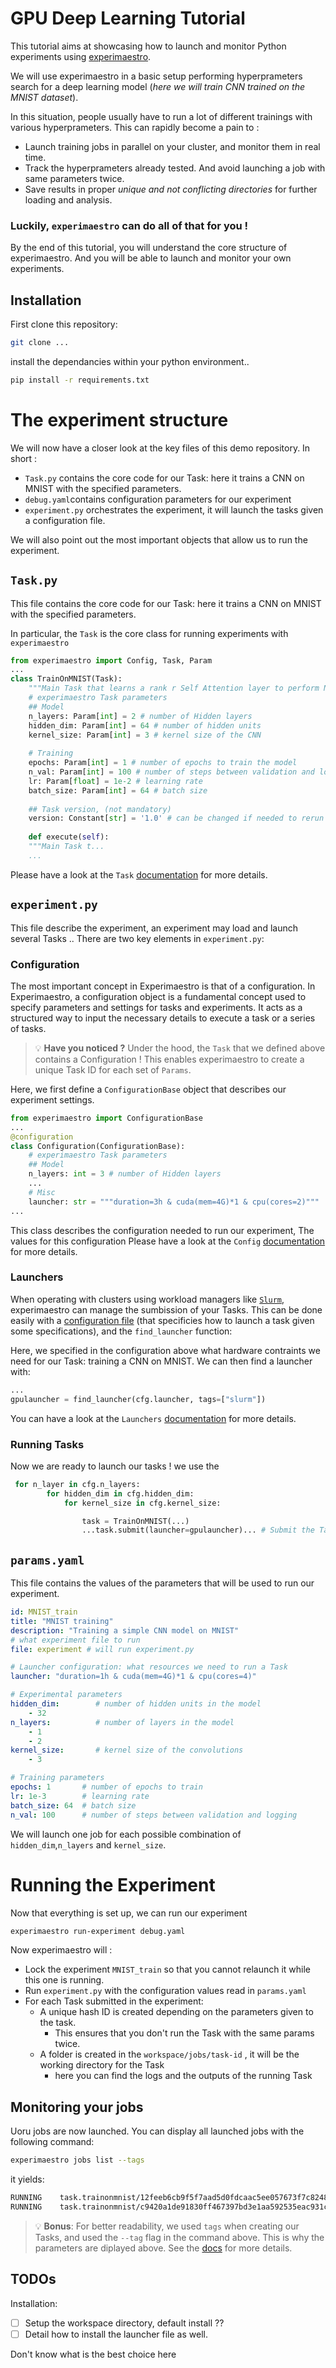 # GPU Deep Learning Tutorial
This tutorial aims at showcasing how to launch and monitor Python experiments using [experimaestro](https://github.com/experimaestro/experimaestro-python). 

We will use experimaestro in a basic setup performing hyperprameters search for a deep learning model (_here we will train CNN trained on the MNIST dataset_). 

In this situation, people usually have to run a lot of different trainings with various hyperprameters. This can rapidly become a pain to :
- Launch training jobs in parallel on your cluster, and monitor them in real time.
- Track the hyperprameters already tested. And avoid launching a job with same parameters twice.
- Save results in proper _unique and not conflicting directories_ for further loading and analysis.

### Luckily, `experimaestro` can do all of that for you !

By the end of this tutorial, you will understand the core structure of experimaestro. And you will be able to launch and monitor your own experiments.

## Installation
First clone this repository:
```bash
git clone ...
```
 install the dependancies within your python environment..
```bash
pip install -r requirements.txt
```


# The experiment structure

We will now have a closer look at the key files of this demo repository. In short :
- `Task.py` contains the core code for our Task: here it trains a CNN on MNIST with the specified parameters.
- `debug.yaml`contains configuration parameters for our experiment
- `experiment.py` orchestrates the experiment, it will launch the tasks given a configuration file.

We will also point out the most important objects that allow us to run the experiment.

## `Task.py`
This file contains the core code for our Task: here it trains a CNN on MNIST with the specified parameters.

In particular, the `Task`  is the core class for running experiments with `experimaestro`
```python
from experimaestro import Config, Task, Param
...
class TrainOnMNIST(Task):
	"""Main Task that learns a rank r Self Attention layer to perform NER from LLM representations"""
	# experimaestro Task parameters
	## Model
	n_layers: Param[int] = 2 # number of Hidden layers
	hidden_dim: Param[int] = 64 # number of hidden units
	kernel_size: Param[int] = 3 # kernel size of the CNN
	  
	# Training
	epochs: Param[int] = 1 # number of epochs to train the model
	n_val: Param[int] = 100 # number of steps between validation and logging
	lr: Param[float] = 1e-2 # learning rate
	batch_size: Param[int] = 64 # batch size
	  
	## Task version, (not mandatory)
	version: Constant[str] = '1.0' # can be changed if needed to rerun the task with same parameters
	  
	def execute(self):
	"""Main Task t...
	...
```
Please have a look at the `Task` [documentation](https://experimaestro-python.readthedocs.io/en/latest/experiments/task/) for more details.

## `experiment.py`
This file describe the experiment, an experiment may load and launch several Tasks ..
There are two key elements in `experiment.py`:

### Configuration 
The most important concept in Experimaestro is that of a configuration. 
In Experimaestro, a configuration object is a fundamental concept used to specify parameters and settings for tasks and experiments. 
It acts as a structured way to input the necessary details to execute a task or a series of tasks.

> 💡 **Have you noticed ?**
> Under the hood, the `Task` that we defined above contains a Configuration ! This enables experimaestro to create a unique Task ID for each set of `Params`.

Here, we first define a `ConfigurationBase` object that describes our experiment settings.
```python
from experimaestro import ConfigurationBase
...
@configuration
class Configuration(ConfigurationBase):
	# experimaestro Task parameters
	## Model
	n_layers: int = 3 # number of Hidden layers
	...
	# Misc
	launcher: str = """duration=3h & cuda(mem=4G)*1 & cpu(cores=2)"""
...
```
This class describes the configuration needed to run our experiment, The values for this configuration 
Please have a look at the `Config` [documentation](https://experimaestro-python.readthedocs.io/en/latest/experiments/config/) for more details.

### Launchers
When operating with clusters using workload managers like [`Slurm`](https://slurm.schedmd.com/quickstart.html), experimaestro can manage the sumbission of your Tasks. This can be done easily with a [configuration file](https://experimaestro-python.readthedocs.io/en/latest/launchers/) (that specificies how to launch a task given some specifications), and the `find_launcher` function:

Here, we specified in the configuration above what hardware contraints we need for our Task: training a CNN on MNIST. We can then find a launcher with:
```python
...
gpulauncher = find_launcher(cfg.launcher, tags=["slurm"])
```
You can have a look at the `Launchers` [documentation](https://experimaestro-python.readthedocs.io/en/latest/launchers/) for more details.

### Running Tasks
Now we are ready to launch our tasks ! 
we use the 

```python
 for n_layer in cfg.n_layers:
        for hidden_dim in cfg.hidden_dim:
            for kernel_size in cfg.kernel_size:

                task = TrainOnMNIST(...)
				...task.submit(launcher=gpulauncher)... # Submit the Task to Slurm
```

## `params.yaml`
This file contains the values of the parameters that will be used to run our experiment. 

```yaml
id: MNIST_train
title: "MNIST training"
description: "Training a simple CNN model on MNIST"
# what experiment file to run
file: experiment # will run experiment.py

# Launcher configuration: what resources we need to run a Task
launcher: "duration=1h & cuda(mem=4G)*1 & cpu(cores=4)"

# Experimental parameters
hidden_dim:        # number of hidden units in the model
    - 32  
n_layers:          # number of layers in the model
    - 1
    - 2
kernel_size:       # kernel size of the convolutions
    - 3

# Training parameters
epochs: 1       # number of epochs to train
lr: 1e-3        # learning rate
batch_size: 64  # batch size
n_val: 100      # number of steps between validation and logging
```
We will launch one job for each possible combination of `hidden_dim`,`n_layers` and `kernel_size`.

# Running the Experiment
Now that everything is set up, we can run our experiment 
```bash
experimaestro run-experiment debug.yaml
```

Now experimaestro will :
- Lock the experiment `MNIST_train` so that you cannot relaunch it while this one is running.
- Run `experiment.py` with the configuration values read in `params.yaml`
- For each Task submitted in the experiment:
	- A unique hash ID is created depending on the parameters given to the task.
		- This ensures that you don't run the Task with the same params twice.
	- A folder is created in the `workspace/jobs/task-id` , it will be the working directory for the Task
		- here you can find the logs and the outputs of the running Task

## Monitoring your jobs
Uoru jobs are now launched. You can display all launched jobs with the following command:
```bash
experimaestro jobs list --tags
```
it yields:
```bash
RUNNING    task.trainonmnist/12feeb6cb9f5f7aad5d0fdcaac5ee057673f7c82485126d8903ecc119b567451 MNIST_train n_layers=1 hidden_dim=32 kernel_size=3
RUNNING    task.trainonmnist/c9420a1de91830ff467397bd3e1aa592535eac931c9dff7efbad7c0e759c0be3 MNIST_train n_layers=2 hidden_dim=32 kernel_size=3
```

> 💡 **Bonus**:
> For better readability, we used `tags` when creating our Tasks, and used the `--tag` flag in the command above. This is why the parameters are diplayed above. See the [docs](https://experimaestro-python.readthedocs.io/en/latest/experiments/plan/#tags) for more details.

## TODOs
Installation:
- [ ] Setup the workspace directory, default install ?? 
- [ ] Detail how to install the launcher file as well.

Don't know what is the best choice here